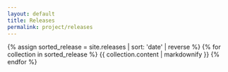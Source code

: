 ```yaml
---
layout: default
title: Releases
permalink: project/releases
---
```

{% assign sorted_release = site.releases | sort: 'date' | reverse %}
{% for collection in sorted_release %}
{{ collection.content | markdownify  }}
{% endfor %}
